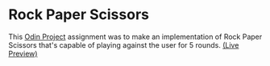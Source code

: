 # Rock Paper Scissors

This [Odin Project](https://www.theodinproject.com/courses/web-development-101/lessons/rock-paper-scissors#assignment) assignment was to make an implementation of Rock Paper Scissors that's capable of playing against the user for 5 rounds. [(Live Preview)](https://shaneavila.github.io/rock-paper-scissors/)
